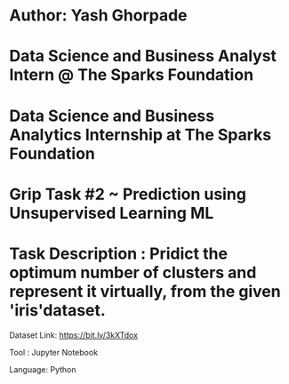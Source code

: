 # Author: Yash Ghorpade
# Data Science and Business Analyst Intern @ The Sparks Foundation
# Data Science and Business Analytics Internship at The Sparks Foundation
# Grip Task #2 ~ Prediction using Unsupervised Learning ML
# Task Description : Pridict the optimum number of clusters and represent it virtually, from the given 'iris'dataset.

Dataset Link: https://bit.ly/3kXTdox

Tool : Jupyter Notebook

Language: Python
